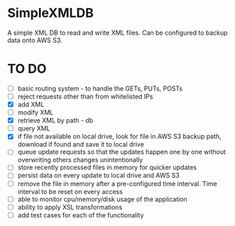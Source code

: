 # SimpleXMLDB
A simple XML DB to read and write XML files. Can be configured to backup data onto AWS S3.

# TO DO
- [ ]  basic routing system - to handle the GETs, PUTs, POSTs
- [ ]  reject requests other than from whitelisted IPs
- [x]  add XML
- [ ]  modify XML
- [x]  retrieve XML by path - db
- [ ]  query XML
- [x]  if file not available on local drive, look for file in AWS S3 backup path, download if found and save it to local drive
- [ ]  queue update requests so that the updates happen one by one without overwriting others changes unintentionally
- [ ]  store recently processed files in memory for quicker updates
- [ ]  persist data on every update to local drive and AWS S3
- [ ]  remove the file in memory after a pre-configured time interval. Time interval to be reset on every access
- [ ]  able to monitor cpu/memory/disk usage of the application
- [ ]  ability to apply XSL transformations
- [ ]  add test cases for each of the functionality